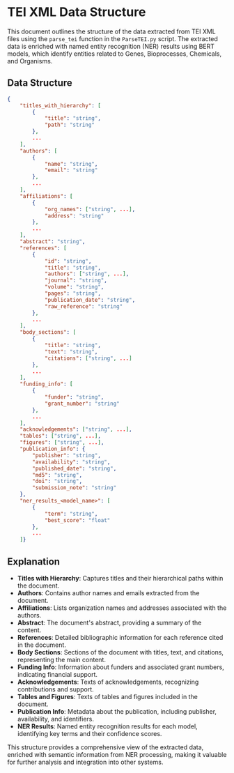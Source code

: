 # TEI XML Data Structure

This document outlines the structure of the data extracted from TEI XML files using the `parse_tei` function in the `ParseTEI.py` script. The extracted data is enriched with named entity recognition (NER) results using BERT models, which identify entities related to Genes, Bioprocesses, Chemicals, and Organisms.

## Data Structure

```json
{
    "titles_with_hierarchy": [
        {
            "title": "string",
            "path": "string"
        },
        ...
    ],
    "authors": [
        {
            "name": "string",
            "email": "string"
        },
        ...
    ],
    "affiliations": [
        {
            "org_names": ["string", ...],
            "address": "string"
        },
        ...
    ],
    "abstract": "string",
    "references": [
        {
            "id": "string",
            "title": "string",
            "authors": ["string", ...],
            "journal": "string",
            "volume": "string",
            "pages": "string",
            "publication_date": "string",
            "raw_reference": "string"
        },
        ...
    ],
    "body_sections": [
        {
            "title": "string",
            "text": "string",
            "citations": ["string", ...]
        },
        ...
    ],
    "funding_info": [
        {
            "funder": "string",
            "grant_number": "string"
        },
        ...
    ],
    "acknowledgements": ["string", ...],
    "tables": ["string", ...],
    "figures": ["string", ...],
    "publication_info": {
        "publisher": "string",
        "availability": "string",
        "published_date": "string",
        "md5": "string",
        "doi": "string",
        "submission_note": "string"
    },
    "ner_results_<model_name>": [
        {
            "term": "string",
            "best_score": "float"
        },
        ...
    ]}
```

## Explanation

- **Titles with Hierarchy**: Captures titles and their hierarchical paths within the document.
- **Authors**: Contains author names and emails extracted from the document.
- **Affiliations**: Lists organization names and addresses associated with the authors.
- **Abstract**: The document's abstract, providing a summary of the content.
- **References**: Detailed bibliographic information for each reference cited in the document.
- **Body Sections**: Sections of the document with titles, text, and citations, representing the main content.
- **Funding Info**: Information about funders and associated grant numbers, indicating financial support.
- **Acknowledgements**: Texts of acknowledgements, recognizing contributions and support.
- **Tables and Figures**: Texts of tables and figures included in the document.
- **Publication Info**: Metadata about the publication, including publisher, availability, and identifiers.
- **NER Results**: Named entity recognition results for each model, identifying key terms and their confidence scores.

This structure provides a comprehensive view of the extracted data, enriched with semantic information from NER processing, making it valuable for further analysis and integration into other systems.